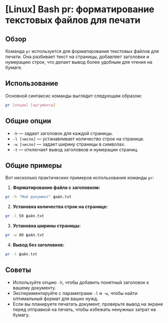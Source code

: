 # [Linux] Bash pr: форматирование текстовых файлов для печати

## Обзор
Команда `pr` используется для форматирования текстовых файлов для печати. Она разбивает текст на страницы, добавляет заголовки и нумерацию строк, что делает вывод более удобным для чтения на бумаге.

## Использование
Основной синтаксис команды выглядит следующим образом:

```bash
pr [опции] [аргументы]
```

## Общие опции
- `-h` — задает заголовок для каждой страницы.
- `-l [число]` — устанавливает количество строк на странице.
- `-w [число]` — задает ширину страницы в символах.
- `-t` — отключает вывод заголовков и нумерации страниц.

## Общие примеры
Вот несколько практических примеров использования команды `pr`:

1. **Форматирование файла с заголовком:**

```bash
pr -h "Мой документ" файл.txt
```

2. **Установка количества строк на странице:**

```bash
pr -l 50 файл.txt
```

3. **Установка ширины страницы:**

```bash
pr -w 80 файл.txt
```

4. **Вывод без заголовков:**

```bash
pr -t файл.txt
```

## Советы
- Используйте опцию `-h`, чтобы добавить понятный заголовок к вашему документу.
- Экспериментируйте с параметрами `-l` и `-w`, чтобы найти оптимальный формат для ваших нужд.
- Если вы планируете печатать документ, проверьте вывод на экране перед отправкой на печать, чтобы избежать ненужных затрат на бумагу.